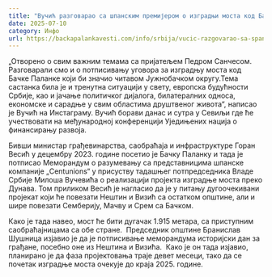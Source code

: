 ```yaml
---
title: "Вучић разговарао са шпанским премијером о изградњи моста код Бачке Паланке"
date: 2025-07-10
category: Инфо
url: https://backapalankavesti.com/info/srbija/vucic-razgovarao-sa-spanskim-premijerom-o-izgradnji-mosta-kod-backe-palanke/
---
```


„Отворено о свим важним темама са пријатељем Педром Санчесом. Разговарали смо и о потписивању уговора за изградњу моста код Бачке Паланке који би значио читавом Јужнобачком округу.Тема састанка била је и тренутна ситуацији у свету, европска будућности Србије, као и јачање политичког дијалога, билатералних односа, економске и сарадње у свим областима друштвеног живота“, написао је Вучић на Инстаграму. Вучић борави данас и сутра у Севиљи где ће учествовати на међународној конференцији Уједињених нација о финансирању развоја.

Бивши министар грађевинарства, саобраћаја и инфраструктуре Горан Весић у децембру 2023. године посетио је Бачку Паланку и тада је потписао Меморандум о разумевању са представницима шпанске компаније „Centunions“ у присуству тадашњег потпредседника Владе Србије Милоша Вучевића о реализацији пројекта изградње моста преко Дунава. Том приликом Весић је нагласио да је у питању дугоочекивани пројекат који ће повезати Нештин и Визић са остатком општине, али и шире повезати Семберију, Мачву и Срем са Бачком.

Како је тада навео, мост ће бити дугачак 1.915 метара, са приступним саобраћајницама са обе стране.  Председник општине Бранислав Шушница изјавио је да је потписивање меморандума историјски дан за грађане, посебно оне из Нештина и Визића.  Како је он тада изјавио, планирано је да фаза пројектовања траје девет месеци, тако да се почетак изградње моста очекује до краја 2025. године.
